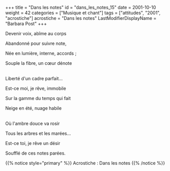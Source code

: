 +++
title = "Dans les notes"
id = "dans_les_notes_15"
date = 2001-10-10
weight = 42
categories = ["Musique et chant"]
tags = ["attitudes", "2001", "acrostiche"]
acrostiche = "Dans les notes"
LastModifierDisplayName = "Barbara Post"
+++

Devenir voix, abîme au corps

Abandonné pour suivre note,

Née en lumière, interne, accords ;

Souple la fibre, un cœur dénote

 \
Liberté d'un cadre parfait…

Est-ce moi, je rêve, immobile

Sur la gamme du temps qui fait

Neige en été, nuage habile

 \
Où l'ambre douce va rosir

Tous les arbres et les marées…

Est-ce toi, je rêve un désir

Soufflé de ces notes parées.

{{% notice style="primary" %}}
Acrostiche : Dans les notes
{{% /notice %}}
